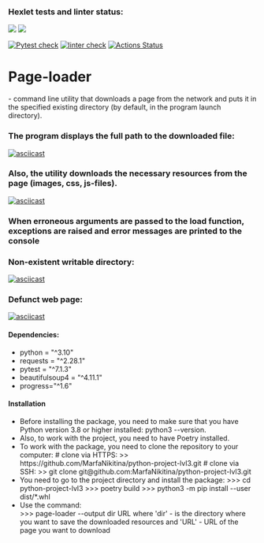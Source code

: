 ### Hexlet tests and linter status:
<a href="https://codeclimate.com/github/MarfaNikitina/python-project-lvl3/maintainability"><img src="https://api.codeclimate.com/v1/badges/d260d37738fc862be73c/maintainability" /></a>
<a href="https://codeclimate.com/github/MarfaNikitina/python-project-lvl3/test_coverage"><img src="https://api.codeclimate.com/v1/badges/d260d37738fc862be73c/test_coverage" /></a>

[![Pytest check](https://github.com/MarfaNikitina/python-project-lvl3/actions/workflows/pytest-check.yml/badge.svg)](https://github.com/MarfaNikitina/python-project-lvl3/actions/workflows/pytest-check.yml)
[![linter check](https://github.com/MarfaNikitina/python-project-lvl3/actions/workflows/linter-check.yml/badge.svg)](https://github.com/MarfaNikitina/python-project-lvl3/actions/workflows/linter-check.yml)
[![Actions Status](https://github.com/MarfaNikitina/python-project-lvl3/workflows/hexlet-check/badge.svg)](https://github.com/MarfaNikitina/python-project-lvl3/actions)


<h1>Рage-loader</h1> - command line utility that downloads a page from the network and puts it in the specified existing directory (by default, in the program launch directory).
<h3>The program displays the full path to the downloaded file:</h3>

[![asciicast](https://asciinema.org/a/XAHVzpqKRHuDtGelgXOKa99aW.svg)](https://asciinema.org/a/XAHVzpqKRHuDtGelgXOKa99aW)

<h3>Also, the utility downloads the necessary resources from the page (images, css, js-files).</h3>

[![asciicast](https://asciinema.org/a/E6L5nrVldNNwRxdtitgpoFghH.svg)](https://asciinema.org/a/E6L5nrVldNNwRxdtitgpoFghH)

<h3>When erroneous arguments are passed to the load function, exceptions are raised and error messages are printed to the console</h3>

<h3>Non-existent writable directory:</h3>

[![asciicast](https://asciinema.org/a/FcDtunP2E25VQcDBnz4Ke2KQt.svg)](https://asciinema.org/a/FcDtunP2E25VQcDBnz4Ke2KQt)

<h3>Defunct web page:</h3>

[![asciicast](https://asciinema.org/a/lr5nf9tgPCnnBhbNOljvR3PKI.svg)](https://asciinema.org/a/lr5nf9tgPCnnBhbNOljvR3PKI)


<h4>Dependencies:</h4>
<ul>
<li>python = "^3.10"</li>
<li>requests = "^2.28.1"</li>
<li>pytest = "^7.1.3"</li>
<li>beautifulsoup4 = "^4.11.1"</li>
<li>progress="^1.6"</li>
</ul>

<h4>Installation</h4>
<ul>
<li>Before installing the package, you need to make sure that you have Python version 3.8 or higher installed: python3 --version.</li>
<li>Also, to work with the project, you need to have Poetry installed. </li>
<li>To work with the package, you need to clone the repository to your computer:
# clone via HTTPS:
>> https://github.com/MarfaNikitina/python-project-lvl3.git
# clone via SSH:
>> git clone git@github.com:MarfaNikitina/python-project-lvl3.git</li>

<li>You need to go to the project directory and install the package:
>>> cd python-project-lvl3
>>> poetry build
>>> python3 -m pip install --user dist/*.whl </li>
<li>Use the command: <br>
>>> page-loader --output dir URL
where 'dir' - is the directory where you want to save the downloaded resources
and 'URL' - URL of the page you want to download</li>
</ul>










 

